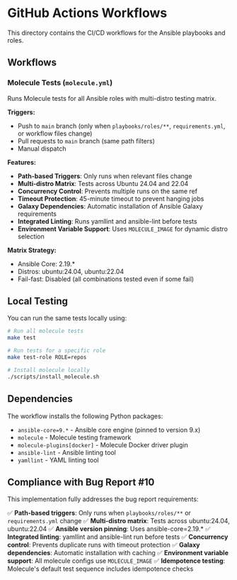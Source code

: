 # GitHub Actions Workflows

This directory contains the CI/CD workflows for the Ansible playbooks and roles.

## Workflows

### Molecule Tests (`molecule.yml`)

Runs Molecule tests for all Ansible roles with multi-distro testing matrix.

**Triggers:**
- Push to `main` branch (only when `playbooks/roles/**`, `requirements.yml`, or workflow files change)
- Pull requests to `main` branch (same path filters)
- Manual dispatch

**Features:**
- **Path-based Triggers**: Only runs when relevant files change
- **Multi-distro Matrix**: Tests across Ubuntu 24.04 and 22.04
- **Concurrency Control**: Prevents multiple runs on the same ref
- **Timeout Protection**: 45-minute timeout to prevent hanging jobs
- **Galaxy Dependencies**: Automatic installation of Ansible Galaxy requirements
- **Integrated Linting**: Runs yamllint and ansible-lint before tests
- **Environment Variable Support**: Uses `MOLECULE_IMAGE` for dynamic distro selection

**Matrix Strategy:**
- Ansible Core: 2.19.*
- Distros: ubuntu:24.04, ubuntu:22.04
- Fail-fast: Disabled (all combinations tested even if some fail)

## Local Testing

You can run the same tests locally using:

```bash
# Run all molecule tests
make test

# Run tests for a specific role
make test-role ROLE=repos

# Install molecule locally
./scripts/install_molecule.sh
```

## Dependencies

The workflow installs the following Python packages:
- `ansible-core=9.*` - Ansible core engine (pinned to version 9.x)
- `molecule` - Molecule testing framework
- `molecule-plugins[docker]` - Molecule Docker driver plugin
- `ansible-lint` - Ansible linting tool
- `yamllint` - YAML linting tool

## Compliance with Bug Report #10

This implementation fully addresses the bug report requirements:

✅ **Path-based triggers**: Only runs when `playbooks/roles/**` or `requirements.yml` change
✅ **Multi-distro matrix**: Tests across ubuntu:24.04, ubuntu:22.04
✅ **Ansible version pinning**: Uses ansible-core=2.19.*
✅ **Integrated linting**: yamllint and ansible-lint run before tests
✅ **Concurrency control**: Prevents duplicate runs with timeout protection
✅ **Galaxy dependencies**: Automatic installation with caching
✅ **Environment variable support**: All molecule configs use `MOLECULE_IMAGE`
✅ **Idempotence testing**: Molecule's default test sequence includes idempotence checks